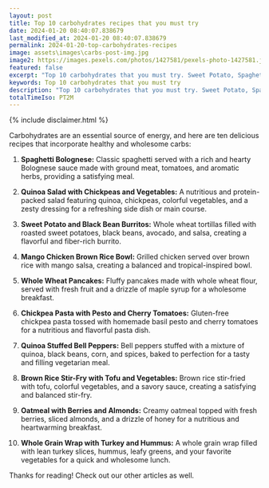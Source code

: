 ```yaml
---
layout: post
title: Top 10 carbohydrates recipes that you must try
date: 2024-01-20 08:40:07.838679
last_modified_at: 2024-01-20 08:40:07.838679
permalink: 2024-01-20-top-carbohydrates-recipes
image: assets\images\carbs-post-img.jpg
image2: https://images.pexels.com/photos/1427581/pexels-photo-1427581.jpeg?auto=compress&cs=tinysrgb&h=650&w=940
featured: false
excerpt: "Top 10 carbohydrates that you must try. Sweet Potato, Spaghetti, mango chicken made it to our top 10 list. Click to read the remaining list."
keywords: Top 10 carbohydrates that you must try
description: "Top 10 carbohydrates that you must try. Sweet Potato, Spaghetti, mango chicken made it to our top 10 list. Click to read the remaining list."
totalTimeIso: PT2M
---
```

{% include disclaimer.html %}

Carbohydrates are an essential source of energy, and here are ten delicious recipes that incorporate healthy and wholesome carbs:

1. **Spaghetti Bolognese:**
   Classic spaghetti served with a rich and hearty Bolognese sauce made with ground meat, tomatoes, and aromatic herbs, providing a satisfying meal.

2. **Quinoa Salad with Chickpeas and Vegetables:**
   A nutritious and protein-packed salad featuring quinoa, chickpeas, colorful vegetables, and a zesty dressing for a refreshing side dish or main course.

3. **Sweet Potato and Black Bean Burritos:**
   Whole wheat tortillas filled with roasted sweet potatoes, black beans, avocado, and salsa, creating a flavorful and fiber-rich burrito.

4. **Mango Chicken Brown Rice Bowl:**
   Grilled chicken served over brown rice with mango salsa, creating a balanced and tropical-inspired bowl.

5. **Whole Wheat Pancakes:**
   Fluffy pancakes made with whole wheat flour, served with fresh fruit and a drizzle of maple syrup for a wholesome breakfast.

6. **Chickpea Pasta with Pesto and Cherry Tomatoes:**
   Gluten-free chickpea pasta tossed with homemade basil pesto and cherry tomatoes for a nutritious and flavorful pasta dish.

7. **Quinoa Stuffed Bell Peppers:**
   Bell peppers stuffed with a mixture of quinoa, black beans, corn, and spices, baked to perfection for a tasty and filling vegetarian meal.

8. **Brown Rice Stir-Fry with Tofu and Vegetables:**
   Brown rice stir-fried with tofu, colorful vegetables, and a savory sauce, creating a satisfying and balanced stir-fry.

9. **Oatmeal with Berries and Almonds:**
   Creamy oatmeal topped with fresh berries, sliced almonds, and a drizzle of honey for a nutritious and heartwarming breakfast.

10. **Whole Grain Wrap with Turkey and Hummus:**
    A whole grain wrap filled with lean turkey slices, hummus, leafy greens, and your favorite vegetables for a quick and wholesome lunch.

Thanks for reading! Check out our other articles as well.